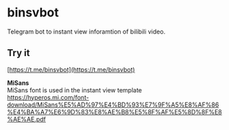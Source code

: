 # binsvbot
Telegram bot to instant view inforamtion of bilibili video.

## Try it
[https://t.me/binsvbot](https://t.me/binsvbot)

**MiSans**  
MiSans font is used in the instant view template  
https://hyperos.mi.com/font-download/MiSans%E5%AD%97%E4%BD%93%E7%9F%A5%E8%AF%86%E4%BA%A7%E6%9D%83%E8%AE%B8%E5%8F%AF%E5%8D%8F%E8%AE%AE.pdf
